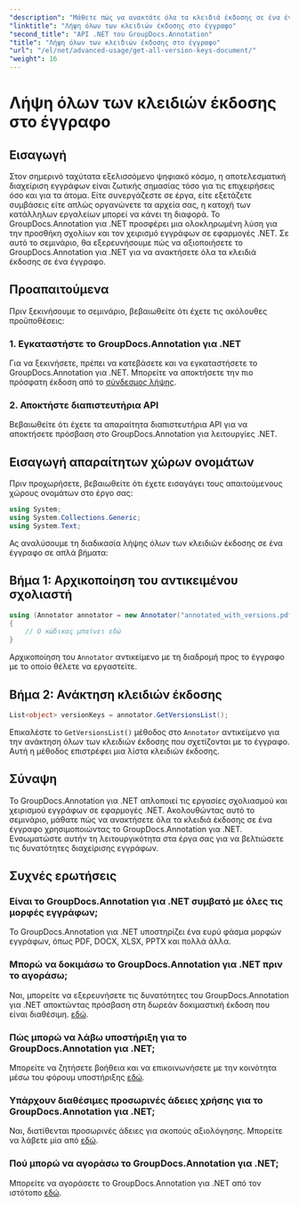 ```yaml
---
"description": "Μάθετε πώς να ανακτάτε όλα τα κλειδιά έκδοσης σε ένα έγγραφο χρησιμοποιώντας το GroupDocs.Annotation για .NET. Βελτιώστε τις δυνατότητες διαχείρισης εγγράφων σας με αυτό το ολοκληρωμένο εργαλείο."
"linktitle": "Λήψη όλων των κλειδιών έκδοσης στο έγγραφο"
"second_title": "API .NET του GroupDocs.Annotation"
"title": "Λήψη όλων των κλειδιών έκδοσης στο έγγραφο"
"url": "/el/net/advanced-usage/get-all-version-keys-document/"
"weight": 16
---
```


# Λήψη όλων των κλειδιών έκδοσης στο έγγραφο

## Εισαγωγή
Στον σημερινό ταχύτατα εξελισσόμενο ψηφιακό κόσμο, η αποτελεσματική διαχείριση εγγράφων είναι ζωτικής σημασίας τόσο για τις επιχειρήσεις όσο και για τα άτομα. Είτε συνεργάζεστε σε έργα, είτε εξετάζετε συμβάσεις είτε απλώς οργανώνετε τα αρχεία σας, η κατοχή των κατάλληλων εργαλείων μπορεί να κάνει τη διαφορά. Το GroupDocs.Annotation για .NET προσφέρει μια ολοκληρωμένη λύση για την προσθήκη σχολίων και τον χειρισμό εγγράφων σε εφαρμογές .NET. Σε αυτό το σεμινάριο, θα εξερευνήσουμε πώς να αξιοποιήσετε το GroupDocs.Annotation για .NET για να ανακτήσετε όλα τα κλειδιά έκδοσης σε ένα έγγραφο.
## Προαπαιτούμενα
Πριν ξεκινήσουμε το σεμινάριο, βεβαιωθείτε ότι έχετε τις ακόλουθες προϋποθέσεις:
### 1. Εγκαταστήστε το GroupDocs.Annotation για .NET
Για να ξεκινήσετε, πρέπει να κατεβάσετε και να εγκαταστήσετε το GroupDocs.Annotation για .NET. Μπορείτε να αποκτήσετε την πιο πρόσφατη έκδοση από το [σύνδεσμος λήψης](https://releases.groupdocs.com/annotation/net/).
### 2. Αποκτήστε διαπιστευτήρια API
Βεβαιωθείτε ότι έχετε τα απαραίτητα διαπιστευτήρια API για να αποκτήσετε πρόσβαση στο GroupDocs.Annotation για λειτουργίες .NET.

## Εισαγωγή απαραίτητων χώρων ονομάτων
Πριν προχωρήσετε, βεβαιωθείτε ότι έχετε εισαγάγει τους απαιτούμενους χώρους ονομάτων στο έργο σας:
```csharp
using System;
using System.Collections.Generic;
using System.Text;
```

Ας αναλύσουμε τη διαδικασία λήψης όλων των κλειδιών έκδοσης σε ένα έγγραφο σε απλά βήματα:
## Βήμα 1: Αρχικοποίηση του αντικειμένου σχολιαστή
```csharp
using (Annotator annotator = new Annotator("annotated_with_versions.pdf"))
{
    // Ο κώδικας μπαίνει εδώ
}
```
Αρχικοποίηση του `Annotator` αντικείμενο με τη διαδρομή προς το έγγραφο με το οποίο θέλετε να εργαστείτε.
## Βήμα 2: Ανάκτηση κλειδιών έκδοσης
```csharp
List<object> versionKeys = annotator.GetVersionsList();
```
Επικαλέστε το `GetVersionsList()` μέθοδος στο `Annotator` αντικείμενο για την ανάκτηση όλων των κλειδιών έκδοσης που σχετίζονται με το έγγραφο. Αυτή η μέθοδος επιστρέφει μια λίστα κλειδιών έκδοσης.

## Σύναψη
Το GroupDocs.Annotation για .NET απλοποιεί τις εργασίες σχολιασμού και χειρισμού εγγράφων σε εφαρμογές .NET. Ακολουθώντας αυτό το σεμινάριο, μάθατε πώς να ανακτήσετε όλα τα κλειδιά έκδοσης σε ένα έγγραφο χρησιμοποιώντας το GroupDocs.Annotation για .NET. Ενσωματώστε αυτήν τη λειτουργικότητα στα έργα σας για να βελτιώσετε τις δυνατότητες διαχείρισης εγγράφων.
## Συχνές ερωτήσεις
### Είναι το GroupDocs.Annotation για .NET συμβατό με όλες τις μορφές εγγράφων;
Το GroupDocs.Annotation για .NET υποστηρίζει ένα ευρύ φάσμα μορφών εγγράφων, όπως PDF, DOCX, XLSX, PPTX και πολλά άλλα.
### Μπορώ να δοκιμάσω το GroupDocs.Annotation για .NET πριν το αγοράσω;
Ναι, μπορείτε να εξερευνήσετε τις δυνατότητες του GroupDocs.Annotation για .NET αποκτώντας πρόσβαση στη δωρεάν δοκιμαστική έκδοση που είναι διαθέσιμη. [εδώ](https://releases.groupdocs.com/).
### Πώς μπορώ να λάβω υποστήριξη για το GroupDocs.Annotation για .NET;
Μπορείτε να ζητήσετε βοήθεια και να επικοινωνήσετε με την κοινότητα μέσω του φόρουμ υποστήριξης [εδώ](https://forum.groupdocs.com/c/annotation/10).
### Υπάρχουν διαθέσιμες προσωρινές άδειες χρήσης για το GroupDocs.Annotation για .NET;
Ναι, διατίθενται προσωρινές άδειες για σκοπούς αξιολόγησης. Μπορείτε να λάβετε μία από [εδώ](https://purchase.groupdocs.com/temporary-license/).
### Πού μπορώ να αγοράσω το GroupDocs.Annotation για .NET;
Μπορείτε να αγοράσετε το GroupDocs.Annotation για .NET από τον ιστότοπο [εδώ](https://purchase.groupdocs.com/buy).